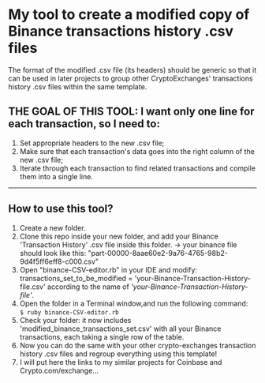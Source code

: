 # My tool to create a modified copy of Binance transactions history .csv files

The format of the modified .csv file (its headers) should be generic so that it can be used in later projects to group other CryptoExchanges' transactions history .csv files within the same template.

## THE GOAL OF THIS TOOL: I want only one line for each transaction, so I need to:

1. Set appropriate headers to the new .csv file;
2. Make sure that each transaction's data goes into the right column of the new .csv file;
3. Iterate through each transaction to find related transactions and compile them into a single line.

---

## How to use this tool?

1. Create a new folder.
2. Clone this repo inside your new folder, and add your Binance 'Transaction History' .csv file inside this folder.
   -> your binance file should look like this: "part-00000-8aae60e2-9a76-4765-98b2-9d4f5ff6eff8-c000.csv"
3. Open "binance-CSV-editor.rb" in your IDE and modify: transactions_set_to_be_modified = 'your-Binance-Transaction-History-file.csv' according to the name of <em>'your-Binance-Transaction-History-file'</em>.
4. Open the folder in a Terminal window,and run the following command:<br><code>$ ruby binance-CSV-editor.rb</code>
5. Check your folder: it now includes 'modified_binance_transactions_set.csv' with all your Binance transactions, each taking a single row of the table.
6. Now you can do the same with your other crypto-exchanges transaction history .csv files and regroup everything using this template!
7. I will put here the links to my similar projects for Coinbase and Crypto.com/exchange...
</ol>

